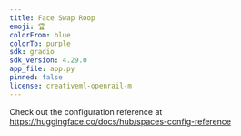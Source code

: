 ```yaml
---
title: Face Swap Roop
emoji: 🏆
colorFrom: blue
colorTo: purple
sdk: gradio
sdk_version: 4.29.0
app_file: app.py
pinned: false
license: creativeml-openrail-m
---
```


Check out the configuration reference at https://huggingface.co/docs/hub/spaces-config-reference
